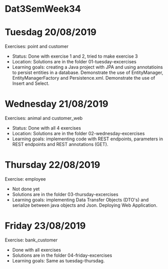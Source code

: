 # Dat3SemWeek34

# Tuesdag 20/08/2019
Exercises: point and customer
- Status: Done with exercise 1 and 2, tried to make exercise 3
- Location: Solutions are in the folder 01-tuesday-excercises
- Learning goals: creating a Java project with JPA and using annotatioins to persist entities in a database. Demonstrate the use of EntityManager, EntityManagerFactory and Persistence.xml. Demonstrate the use of Insert and Select. 

# Wednesday 21/08/2019
Exercises: animal and customer_web
- Status: Done with all 4 exercises
- Location: Solutions are in the folder 02-wednesday-excercises
- Learning goals: implementing code with REST endpoints, parameters in REST endpoints and REST annotations (GET).

# Thursday 22/08/2019
Exercise: employee
- Not done yet
- Solutions are in the folder 03-thursday-excercises
- Learning goals: implementing Data Transfer Objects (DTO's) and serialize between java objects and Json. Deploying Web Application. 

# Friday 23/08/2019
Exercise: bank_customer
- Done with all exercises
- Solutions are in the folder 04-friday-excercises
- Learning goals: Same as tuesdag-thursdag. 

